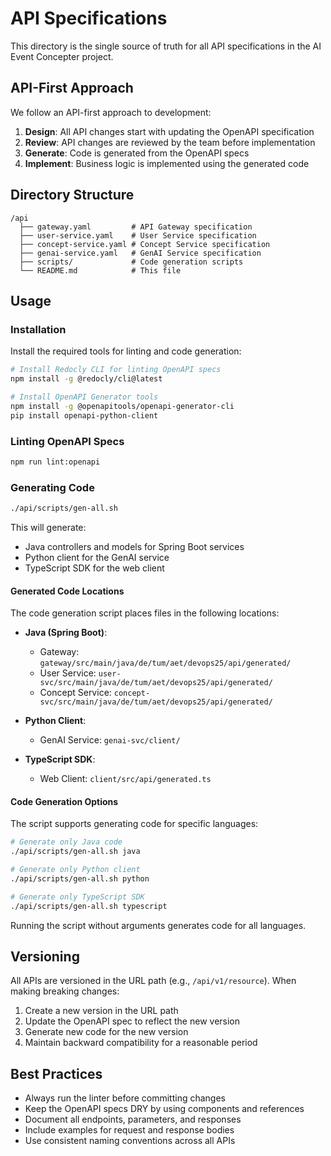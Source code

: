# API Specifications

This directory is the single source of truth for all API specifications in the AI Event Concepter project.

## API-First Approach

We follow an API-first approach to development:

1. **Design**: All API changes start with updating the OpenAPI specification
2. **Review**: API changes are reviewed by the team before implementation
3. **Generate**: Code is generated from the OpenAPI specs
4. **Implement**: Business logic is implemented using the generated code

## Directory Structure

```
/api
  ├── gateway.yaml         # API Gateway specification
  ├── user-service.yaml    # User Service specification
  ├── concept-service.yaml # Concept Service specification
  ├── genai-service.yaml   # GenAI Service specification
  ├── scripts/             # Code generation scripts
  └── README.md            # This file
```

## Usage

### Installation

Install the required tools for linting and code generation:

```bash
# Install Redocly CLI for linting OpenAPI specs
npm install -g @redocly/cli@latest

# Install OpenAPI Generator tools
npm install -g @openapitools/openapi-generator-cli
pip install openapi-python-client
```

### Linting OpenAPI Specs

```bash
npm run lint:openapi
```

### Generating Code

```bash
./api/scripts/gen-all.sh
```

This will generate:
- Java controllers and models for Spring Boot services
- Python client for the GenAI service
- TypeScript SDK for the web client

#### Generated Code Locations

The code generation script places files in the following locations:

- **Java (Spring Boot)**: 
  - Gateway: `gateway/src/main/java/de/tum/aet/devops25/api/generated/`
  - User Service: `user-svc/src/main/java/de/tum/aet/devops25/api/generated/`
  - Concept Service: `concept-svc/src/main/java/de/tum/aet/devops25/api/generated/`

- **Python Client**:
  - GenAI Service: `genai-svc/client/`

- **TypeScript SDK**:
  - Web Client: `client/src/api/generated.ts`

#### Code Generation Options

The script supports generating code for specific languages:

```bash
# Generate only Java code
./api/scripts/gen-all.sh java

# Generate only Python client
./api/scripts/gen-all.sh python

# Generate only TypeScript SDK
./api/scripts/gen-all.sh typescript
```

Running the script without arguments generates code for all languages.

## Versioning

All APIs are versioned in the URL path (e.g., `/api/v1/resource`). When making breaking changes:

1. Create a new version in the URL path
2. Update the OpenAPI spec to reflect the new version
3. Generate new code for the new version
4. Maintain backward compatibility for a reasonable period

## Best Practices

- Always run the linter before committing changes
- Keep the OpenAPI specs DRY by using components and references
- Document all endpoints, parameters, and responses
- Include examples for request and response bodies
- Use consistent naming conventions across all APIs
